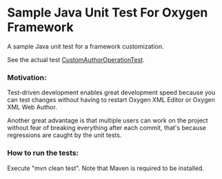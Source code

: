 # Sample Java Unit Test For Oxygen Framework

A sample Java unit test for a framework customization.

See the actual test [CustomAuthorOperationTest](src/test/java/com/oxygenxml/samples/SampleTest.java).

### Motivation:
Test-driven development enables great development speed because you can test changes without having to restart Oxygen XML Editor or Oxygen XML Web Author.

Another great advantage is that multiple users can work on the project without fear of breaking everything after each commit, that's because regressions are caught by the unit tests.


### How to run the tests:
Execute "mvn clean test". Note that Maven is required to be installed.
